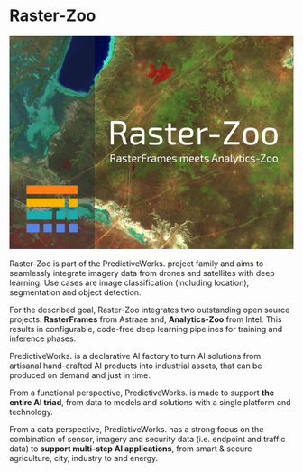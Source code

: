 # Raster-Zoo

<img src="https://github.com/predictiveworks/raster-zoo/blob/main/images/raster-zoo.png" width="800" alt="Raster-Zoo">

Raster-Zoo is part of the PredictiveWorks. project family and aims to seamlessly integrate imagery data from drones 
and satellites with deep learning. Use cases are image classification (including location), segmentation and object 
detection.

For the described goal, Raster-Zoo integrates two outstanding open source projects: **RasterFrames** from 
Astraae and, **Analytics-Zoo** from Intel. This results in configurable, code-free deep learning pipelines 
for training and inference phases.

PredictiveWorks. is a declarative AI factory to turn AI solutions from artisanal hand-crafted AI products into industrial
assets, that can be produced on demand and just in time. 

From a functional perspective, PredictiveWorks. is made to support **the entire AI triad**, from data to models and solutions 
with a single platform and technology.

From a data perspective, PredictiveWorks. has a strong focus on the combination of sensor, imagery and security data 
(i.e. endpoint and traffic data) to **support multi-step AI applications**, from smart & secure agriculture, city, industry  to 
and energy.

